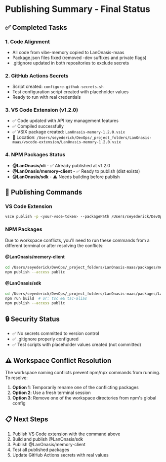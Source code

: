 # Publishing Summary - Final Status

## ✅ Completed Tasks

### 1. Code Alignment
- All code from vibe-memory copied to LanOnasis-maas
- Package.json files fixed (removed -dev suffixes and private flags)
- .gitignore updated in both repositories to exclude secrets

### 2. GitHub Actions Secrets
- Script created: `configure-github-secrets.sh`
- Test configuration script created with placeholder values
- Ready to run with real credentials

### 3. VS Code Extension (v1.2.0)
- ✅ Code updated with API key management features
- ✅ Compiled successfully
- ✅ VSIX package created: `LanOnasis-memory-1.2.0.vsix`
- 📍 Location: `/Users/seyederick/DevOps/_project_folders/LanOnasis-maas/vscode-extension/LanOnasis-memory-1.2.0.vsix`

### 4. NPM Packages Status
- **@LanOnasis/cli** - ✅ Already published at v1.2.0
- **@LanOnasis/memory-client** - ✅ Ready to publish (dist exists)
- **@LanOnasis/sdk** - ⚠️ Needs building before publish

## 🚀 Publishing Commands

### VS Code Extension
```bash
vsce publish -p <your-vsce-token> --packagePath /Users/seyederick/DevOps/_project_folders/LanOnasis-maas/vscode-extension/LanOnasis-memory-1.2.0.vsix
```

### NPM Packages
Due to workspace conflicts, you'll need to run these commands from a different terminal or after resolving the conflicts:

#### @LanOnasis/memory-client
```bash
cd /Users/seyederick/DevOps/_project_folders/LanOnasis-maas/packages/memory-client
npm publish --access public
```

#### @LanOnasis/sdk
```bash
cd /Users/seyederick/DevOps/_project_folders/LanOnasis-maas/packages/LanOnasis-sdk
npm run build  # or: tsc && tsc-alias
npm publish --access public
```

## 🔒 Security Status
- ✅ No secrets committed to version control
- ✅ .gitignore properly configured
- ✅ Test scripts with placeholder values created (not committed)

## ⚠️ Workspace Conflict Resolution
The workspace naming conflicts prevent npm/npx commands from running. To resolve:

1. **Option 1**: Temporarily rename one of the conflicting packages
2. **Option 2**: Use a fresh terminal session
3. **Option 3**: Remove one of the workspace directories from npm's global config

## 📋 Next Steps
1. Publish VS Code extension with the command above
2. Build and publish @LanOnasis/sdk
3. Publish @LanOnasis/memory-client
4. Test all published packages
5. Update GitHub Actions secrets with real values